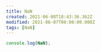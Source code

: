```yaml
---
title: NaN
created: 2021-06-08T18:43:36.362Z
modified: 2021-06-07T00:00:00.000Z
tags: [NaN]
---
```


```js
console.log(NaN);
```
